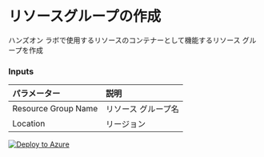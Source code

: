 # リソースグループの作成

ハンズオン ラボで使用するリソースのコンテナーとして機能するリソース グループを作成

### Inputs

| パラメーター | 説明 |
| :--- | :--- |
| Resource Group Name | リソース グループ名 |
| Location | リージョン |

[![Deploy to Azure](https://aka.ms/deploytoazurebutton)]()
